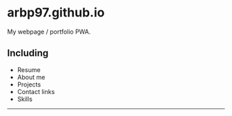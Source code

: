 # arbp97.github.io

My webpage / portfolio PWA.

## Including

* Resume
* About me
* Projects
* Contact links
* Skills

---
